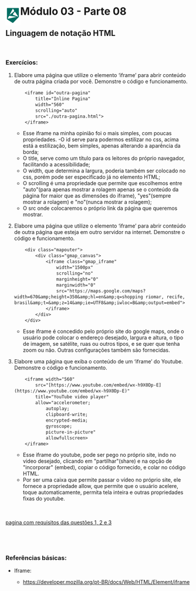 <div display="flex">
    <img src="../assets/alpha-logo.png" width="40px" align="left"/>
    <h1>Módulo 03 - Parte 08</h1>
</div>

## Linguagem de notação HTML
&nbsp;
### Exercícios:

1. Elabore uma página que utilize o elemento ‘iframe’ para abrir conteúdo de outra página criada por você. Demonstre o código e funcionamento.
    ```
        <iframe id="outra-pagina"
            title="Inline Pagina"
            width="560"
            scrolling="auto"
            src="./outra-pagina.html">
        </iframe>
    ```

    - Esse iframe na minha opinião foi o mais simples, com poucas propriedades.
    -O id serve para podermos estilizar no css, acima está a estilização, bem simples, apenas alterando a aparência da borda;
    - O title, serve como um título para os leitores do próprio navegador, facilitando a acessibilidade;
    - O width, que determina a largura, poderia também ser colocado no css, porém pode ser especificado já no elemento HTML;
    - O scrolling é uma propriedade que permite que escolhemos entre "auto"(para apenas mostrar a rolagem apenas se o conteúdo da página for maior que as dimensões do iframe), "yes"(sempre mostrar a rolagem) e "no"(nunca mostrar a rolagem);
    - O src onde colocaremos o próprio link da página que queremos mostrar.

1. Elabore uma página que utilize o elemento ‘iframe’ para abrir conteúdo de outra página que esteja em outro servidor na internet. Demonstre o código e funcionamento.

    ```
        <div class="mapouter">
            <div class="gmap_canvas">
                <iframe class="gmap_iframe"
                    width="1500px"
                    scrolling="no"
                    marginheight="0"
                    marginwidth="0"
                    src="https://maps.google.com/maps?width=670&amp;height=350&amp;hl=en&amp;q=shopping riomar, recife, brasil&amp;t=&amp;z=14&amp;ie=UTF8&amp;iwloc=B&amp;output=embed">
                </iframe>
            </div>
        </div>
    ```

    - Esse iframe é concedido pelo próprio site do google maps, onde o usuário pode colocar o endereço desejado, largura e altura, o tipo de imagem, se satélite, ruas ou outros tipos, e se quer que tenha zoom ou não. Outras configurações também são fornecidas.


1. Elabore uma página que exiba o conteúdo de um ‘iframe’ do Youtube. Demonstre o código e funcionamento.

    ```
        <iframe width="560"
            src="[https://www.youtube.com/embed/wx-h9X0Dp-E](https://www.youtube.com/embed/wx-h9X0Dp-E)"
            title="YouTube video player"
            allow="accelerometer;
                autoplay;
                clipboard-write;
                encrypted-media;
                gyroscope;
                picture-in-picture"
                allowfullscreen>
        </iframe>
    ```

    - Esse iframe do youtube, pode ser pego no próprio site, indo no video desejado, clicando em "partilhar"(share) e na opção de "incorporar" (embed), copiar o código fornecido, e colar no código HTML.
    - Por ser uma caixa que permite passar o vídeo no próprio site, ele fornece a propriedade allow, que permite que o usuário acelere, toque automaticamente, permita tela inteira e outras propriedades fixas do youtube.<br><br><br>

[pagina com requisitos das questões 1, 2 e 3](./index.html)

&nbsp;
---

### Referências básicas:

- Iframe:

    - https://developer.mozilla.org/pt-BR/docs/Web/HTML/Element/iframe